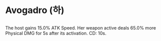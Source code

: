 # Avogadro (하)

##

The host gains 15.0% ATK Speed. Her weapon active deals 65.0% more Physical DMG for 5s after its activation. CD: 10s.
